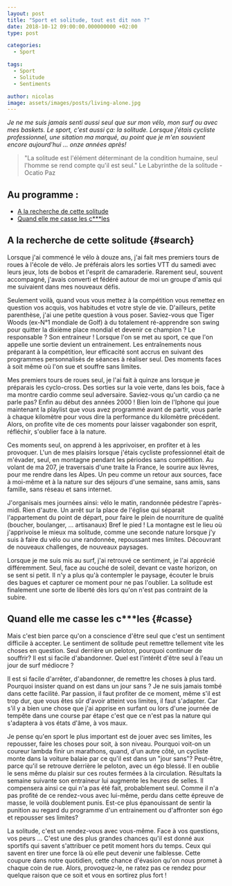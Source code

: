 ```yaml
---
layout: post
title: "Sport et solitude, tout est dit non ?"
date: 2018-10-12 09:00:00.000000000 +02:00
type: post

categories:
  - Sport

tags:
  - Sport
  - Solitude
  - Sentiments

author: nicolas
image: assets/images/posts/living-alone.jpg
---
```


<em>Je ne me suis jamais senti aussi seul que sur mon vélo, mon surf ou avec mes baskets. Le sport, c'est aussi ça: la solitude. Lorsque j'étais cycliste professionnel, une sitation ma marqué, au point que je m'en souvient encore aujourd'hui ... onze années après! </em>

<blockquote>"La solitude est l'élément déterminant de la condition humaine, seul l'homme se rend compte qu'il est seul." Le Labyrinthe de la solitude - Ocatio Paz</blockquote>

## Au programme :

- [A la recherche de cette solitude](#search)
- [Quand elle me casse les c\*\*\*les](#casse)

## A la recherche de cette solitude {#search}

Lorsque j'ai commencé le vélo à douze ans, j'ai fait mes premiers tours de roues à l'école de vélo. Je préférais alors les sorties VTT du samedi avec leurs jeux, lots de bobos et l'esprit de camaraderie. Rarement seul, souvent accompagné, j'avais converti et fédéré autour de moi un groupe d'amis qui me suivaient dans mes nouveaux défis.

Seulement voilà, quand vous vous mettez à la compétition vous remettez en question vos acquis, vos habitudes et votre style de vie. D'ailleurs, petite parenthèse, j'ai une petite question à vous poser. Saviez-vous que Tiger Woods (ex-N°1 mondiale de Golf) à du totalement ré-apprendre son swing pour quitter la dixième place mondial et devenir ce champion ? Le responsable ? Son entraineur ! Lorsque l'on se met au sport, ce que l'on appelle une sortie devient un entrainement. Les entraînements nous préparant à la compétition, leur efficacité sont accrus en suivant des programmes personnalisés de séances à réaliser seul. Des moments faces à soit même où l'on sue et souffre sans limites.

Mes premiers tours de roues seul, je l'ai fait à quinze ans lorsque je préparais les cyclo-cross. Des sorties sur la voie verte, dans les bois, face à ma montre cardio comme seul adversaire. Saviez-vous qu'un cardio ça ne parle pas? Enfin au début des années 2000 ! Bien loin de l'Iphone qui joue maintenant la playlist que vous avez programmé avant de partir, vous parle à chaque kilomètre pour vous dire la performance du kilomètre précédent. Alors, on profite vite de ces moments pour laisser vagabonder son esprit, réfléchir, s'oublier face à la nature.

Ces moments seul, on apprend à les apprivoiser, en profiter et à les provoquer. L'un de mes plaisirs lorsque j'étais cycliste professionnel était de m'évader, seul, en montagne pendant les périodes sans compétition. Au volant de ma 207, je traversais d'une traite la France, le sourire aux lèvres, pour me rendre dans les Alpes. Un peu comme un retour aux sources, face à moi-même et à la nature sur des séjours d'une semaine, sans amis, sans famille, sans réseau et sans internet.

J'organisais mes journées ainsi: vélo le matin, randonnée pédestre l'après-midi. Rien d'autre. Un arrêt sur la place de l'église qui séparait l'appartement du point de départ, pour faire le plein de nourriture de qualité (boucher, boulanger, ... artisanaux) Bref le pied ! La montagne est le lieu où j'apprivoise le mieux ma solitude, comme une seconde nature lorsque j'y suis à faire du vélo ou une randonnée, repoussant mes limites. Découvrant de nouveaux challenges, de nouveaux paysages.

Lorsque je me suis mis au surf, j'ai retrouvé ce sentiment, je l'ai apprécié différemment. Seul, face au couché de soleil, devant ce vaste horizon, on se sent si petit. Il n'y a plus qu'à contempler le paysage, écouter le bruis des bagues et capturer ce moment pour ne pas l'oublier. La solitude est finalement une sorte de liberté dès lors qu'on n'est pas contraint de la subire.

## Quand elle me casse les c\*\*\*les {#casse}

Mais c'est bien parce qu'on a conscience d'être seul que c'est un sentiment difficile à accepter. Le sentiment de solitude peut remettre tellement vite les choses en question. Seul derrière un peloton, pourquoi continuer de souffrir? Il est si facile d'abandonner. Quel est l'intérêt d'être seul à l'eau un jour de surf médiocre ?

Il est si facile d'arrêter, d'abandonner, de remettre les choses à plus tard. Pourquoi insister quand on est dans un jour sans ? Je ne suis jamais tombé dans cette facilité. Par passion, il faut profiter de ce moment, même s'il est trop dur, que vous êtes sûr d'avoir atteint vos limites, il faut s'adapter. Car s'il y a bien une chose que j'ai apprise en surfant ou lors d'une journée de tempête dans une course par étape c'est que ce n'est pas la nature qui s'adaptera à vos états d'âme, à vos maux.

Je pense qu'en sport le plus important est de jouer avec ses limites, les repousser, faire les choses pour soit, à son niveau. Pourquoi voit-on un coureur lambda finir un marathons, quand, d'un autre côté, un cycliste monte dans la voiture balaie par ce qu'il est dans un "jour sans"? Peut-être, parce qu'il se retrouve derrière le peloton, avec un égo blessé. Il en oublie le sens même du plaisir sur ces routes fermées à la circulation. Résultats la semaine suivante son entraineur lui augmente les heures de selles. Il compensera ainsi ce qui n'a pas été fait, probablement seul. Comme il n'a pas profité de ce rendez-vous avec lui-même, perdu dans cette épreuve de masse, le voilà doublement punis. Est-ce plus épanouissant de sentir la punition au regard du programme d'un entrainement ou d'affronter son égo et repousser ses limites?

La solitude, c'est un rendez-vous avec vous-même. Face à vos questions, vos peurs ... C'est une des plus grandes chances qu'il est donné aux sportifs qui savent s'attribuer ce petit moment hors du temps. Ceux qui savent en tirer une force là où elle peut devenir une faiblesse. Cette coupure dans notre quotidien, cette chance d'évasion qu'on nous promet à chaque coin de rue. Alors, provoquez-le, ne ratez pas ce rendez pour quelque raison que ce soit et vous en sortirez plus fort !
